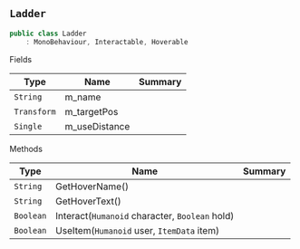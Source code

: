 ## `Ladder`

```csharp
public class Ladder
    : MonoBehaviour, Interactable, Hoverable

```

Fields

| Type | Name | Summary | 
| --- | --- | --- | 
| `String` | m_name |  | 
| `Transform` | m_targetPos |  | 
| `Single` | m_useDistance |  | 


Methods

| Type | Name | Summary | 
| --- | --- | --- | 
| `String` | GetHoverName() |  | 
| `String` | GetHoverText() |  | 
| `Boolean` | Interact(`Humanoid` character, `Boolean` hold) |  | 
| `Boolean` | UseItem(`Humanoid` user, `ItemData` item) |  | 


